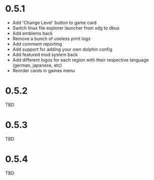 # 0.5.1
- Add 'Change Level' button to game card
- Switch linux file explorer launcher from xdg to dbus
- Add emblems back
- Remove a bunch of useless print logs
- Add comment reporting
- Add support for adding your own dolphin config
- Add featured mod system back
- Add different logos for each region with their respective language (german, japanese, etc)
- Reorder cards in games menu
# 0.5.2
TBD

# 0.5.3
TBD

# 0.5.4
TBD
